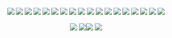<div align="center"><br><a href="https://hyper.is/"><img src="https://img.shields.io/badge/Hyper-862931?style=flat&logo=hyper&logoColor=hsl(351,81%,11%)&color=hsl(11,32%,87%)"></a> <a href="https://docs.warp.dev/"><img src="https://img.shields.io/badge/Warp-862931?style=flat&logo=warp&logoColor=hsl(351,81%,11%)&color=hsl(11,32%,87%)"></a> <a href="https://git-scm.com/docs"><img src="https://img.shields.io/badge/Git-862931?style=flat&logo=git&logoColor=hsl(351,81%,11%)&color=hsl(11,32%,87%)"></a> <a href="https://p5js.org/reference"><img src="https://img.shields.io/badge/P5_JS-862931?style=flat&logo=p5.js&logoColor=hsl(351,81%,11%)&color=hsl(11,32%,87%)"></a> <a href="https://threejs.org/docs"><img src="https://img.shields.io/badge/ThreeJS-862931?style=flat&logo=three.js&logoColor=hsl(351,81%,11%)&color=hsl(11,32%,87%)"></a> <a href="https://hono.dev/top"><img src="https://img.shields.io/badge/Hono-862931?style=flat&logo=hono&logoColor=hsl(351,81%,11%)&color=hsl(11,32%,87%)"></a> <a href="https://preactjs.com/guide/v10/api-reference"><img src="https://img.shields.io/badge/Preact-862931?style=flat&logo=preact&logoColor=hsl(351,81%,11%)&color=hsl(11,32%,87%)"></a> <a href="https://deno.land/api@latest"><img src="https://img.shields.io/badge/Deno-862931?&style=flat&logo=deno&logoColor=hsl(351,81%,11%)&color=hsl(11,32%,87%)"></a> <a href="https://devdocs.io/javascript"><img src="https://img.shields.io/badge/JavaScript-862931?style=flat&logo=javascript&logoColor=hsl(351,81%,11%)&color=hsl(11,32%,87%)"></a> <a href="https://devdocs.io/typescript"><img src="https://img.shields.io/badge/TypeScript-862931?style=flat&logo=typescript&logoColor=hsl(351,81%,11%)&color=hsl(11,32%,87%)"></a> <a href="https://cloudinary.com/documentation"><img src="https://img.shields.io/badge/Cloudinary-862931?style=flat&logo=cloudinary&logoColor=hsl(351,81%,11%)&color=hsl(11,32%,87%)"></a> <a href="https://kotlinlang.org/docs"><img src="https://img.shields.io/badge/Kotlin-862931?style=flat&logo=kotlin&logoColor=hsl(351,81%,11%)&color=hsl(11,32%,87%)"></a> <a href="https://devdocs.io/openjdk~21"><img src="https://img.shields.io/badge/Java-862931?style=flat&logo=openjdk&logoColor=hsl(351,81%,11%)&color=hsl(11,32%,87%)"></a> <a href="https://docs.soliditylang.org/en/latest"><img src="https://img.shields.io/badge/Solidity-862931?style=flat&logo=solidity&logoColor=hsl(351,81%,11%)&color=hsl(11,32%,87%)"></a> <a href="https://devdocs.io/html"><img src="https://img.shields.io/badge/HTML-862931?style=flat&logo=html5&logoColor=hsl(351,81%,11%)&color=hsl(11,32%,87%)"></a> <a href="https://devdocs.io/css"><img src="https://img.shields.io/badge/CSS-862931?style=flat&logo=css3&logoColor=hsl(351,81%,11%)&color=hsl(11,32%,87%)"></a> <a href="https://tailwindcss.com/docs"><img src="https://img.shields.io/badge/Tailwind_CSS-862931?style=flat&logo=tailwind-css&logoColor=hsl(351,81%,11%)&color=hsl(11,32%,87%)"></a> <a href="https://getbootstrap.com/docs"><img src="https://img.shields.io/badge/Bootstrap-862931?style=flat&logo=bootstrap&logoColor=hsl(351,81%,11%)&color=hsl(11,32%,87%)"></a><section><br><a href="https://ktortolini.github.io/random-cards/"><img src="https://github-readme-stats.vercel.app/api/pin/?username=ktortolini&repo=random-cards&show_owner=true&theme=rose"></a> <a href="https://my-coding-trainer-project-cbcb611cb5b8.herokuapp.com/"><img src="https://github-readme-stats.vercel.app/api/pin/?username=ktortolini&repo=coding-trainer&show_owner=true&theme=rose"></a><a href="https://interactive-rose.deno.dev"><img src="https://github-readme-stats.vercel.app/api/pin/?username=ktortolini&repo=interactive-rose&show_owner=true&theme=rose"></a> <a href="https://gist.github.com/ktortolini/3248325b3cfa0a942c2bd67c819966f1"><img src="https://github-readme-stats.vercel.app/api/pin/?username=ktortolini&repo=modeling-shapes&show_owner=true&theme=rose"></a></section></div>
